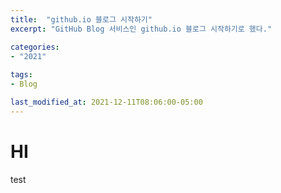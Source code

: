 ```yaml
---
title:  "github.io 블로그 시작하기"
excerpt: "GitHub Blog 서비스인 github.io 블로그 시작하기로 했다."

categories:
- "2021"
  
tags:
- Blog

last_modified_at: 2021-12-11T08:06:00-05:00
---
```


<h1> HI </h1>
test

